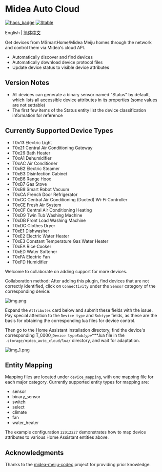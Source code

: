 # Midea Auto Cloud

[![hacs_badge](https://img.shields.io/badge/HACS-Default-orange.svg)](https://github.com/hacs/integration)
[![Stable](https://img.shields.io/github/v/release/sususweet/midea-meiju-codec)](https://github.com/sususweet/midea-meiju-codec/releases/latest)

English | [简体中文](README_zh_CN.md)

Get devices from MSmartHome/Midea Meiju homes through the network and control them via Midea's cloud API.

- Automatically discover and find devices
- Automatically download device protocol files
- Update device status to visible device attributes

## Version Notes

- All devices can generate a binary sensor named "Status" by default, which lists all accessible device attributes in its properties (some values are not settable)
- The first few items of the Status entity list the device classification information for reference

## Currently Supported Device Types

- T0x13 Electric Light
- T0x21 Central Air Conditioning Gateway
- T0x26 Bath Heater
- T0xA1 Dehumidifier
- T0xAC Air Conditioner
- T0xB2 Electric Steamer
- T0xB3 Disinfection Cabinet
- T0xB6 Range Hood
- T0xB7 Gas Stove
- T0xB8 Smart Robot Vacuum
- T0xCA French Door Refrigerator
- T0xCC Central Air Conditioning (Ducted) Wi-Fi Controller
- T0xCE Fresh Air System
- T0xCF Central Air Conditioning Heating
- T0xD9 Twin Tub Washing Machine
- T0xDB Front Load Washing Machine
- T0xDC Clothes Dryer
- T0xE1 Dishwasher
- T0xE2 Electric Water Heater
- T0xE3 Constant Temperature Gas Water Heater
- T0xEA Rice Cooker
- T0xED Water Softener
- T0xFA Electric Fan
- T0xFD Humidifier

Welcome to collaborate on adding support for more devices.

Collaboration method: After adding this plugin, find devices that are not correctly identified, click on `Connectivity` under the `Sensor` category of the corresponding device:

![img.png](./img/img.png)

Expand the `Attributes` card below and submit these fields with the issue. Pay special attention to the `Device type` and `Subtype` fields, as these are the basis for obtaining the corresponding lua files for device control.

Then go to the Home Assistant installation directory, find the device's corresponding T_0000_`Device type`_`Subtype`_***.lua file in the `.storage/midea_auto_cloud/lua/` directory, and wait for adaptation.

![img_1.png](./img/img_1.png)

## Entity Mapping

Mapping files are located under `device_mapping`, with one mapping file for each major category. Currently supported entity types for mapping are:
- sensor
- binary_sensor
- switch
- select
- climate
- fan
- water_heater

The example configuration `22012227` demonstrates how to map device attributes to various Home Assistant entities above.

## Acknowledgments

Thanks to the [midea-meiju-codec](https://github.com/MattedBroadSky/midea-meiju-codec) project for providing prior knowledge.